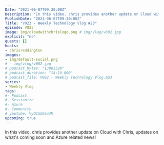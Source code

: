 ```yaml
---
Date: "2021-06-07T09:30:00Z"
Description: "In this video, chris provides another update on Cloud with Chris, updates on what's coming soon and Azure related news!"
PublishDate: "2021-06-07T09:30:00Z"
Title: "V023 - Weekly Technology Vlog #23"
episode: V023
image: img/cloudwithchrislogo.png # img/vlog/v002.jpg
explicit: "no"
guests: []
hosts:
- chrisreddington
images:
- img/default-social.png
# - img/vlog/v002.jpg
# podcast_bytes: "13803520"
# podcast_duration: "14:19.000"
# podcast_file: V002 - Weekly Technology Vlog.mp3
series:
- Weekly Vlog
tags:
#- Podcast
#- Sessionize
#- Azure
#- Community
# youtube: VyQI5SOsw3M
upcoming: true
---
```

In this video, chris provides another update on Cloud with Chris, updates on what's coming soon and Azure related news!